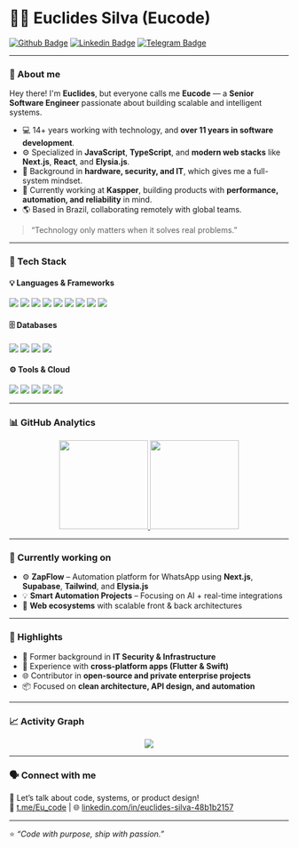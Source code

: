 # 👨‍💻 Euclides Silva (Eucode)

[![Github Badge](https://img.shields.io/badge/-Github-000?style=flat-square&logo=Github&logoColor=white&link=https://github.com/EuclidesXcode)](https://github.com/EuclidesXcode)
[![Linkedin Badge](https://img.shields.io/badge/-LinkedIn-blue?style=flat-square&logo=Linkedin&logoColor=white&link=https://www.linkedin.com/in/euclides-silva-48b1b2157/)](https://www.linkedin.com/in/euclides-silva-48b1b2157/)
[![Telegram Badge](https://img.shields.io/badge/-Telegram-2CA5E0?style=flat-square&logo=telegram&logoColor=white&link=https://t.me/Eu_code)](https://t.me/Eu_code)

---

### 👋 About me  

Hey there! I'm **Euclides**, but everyone calls me **Eucode** — a **Senior Software Engineer** passionate about building scalable and intelligent systems.  

- 💻 14+ years working with technology, and **over 11 years in software development**.  
- ⚙️ Specialized in **JavaScript**, **TypeScript**, and **modern web stacks** like **Next.js**, **React**, and **Elysia.js**.  
- 🧠 Background in **hardware, security, and IT**, which gives me a full-system mindset.  
- 🚀 Currently working at **Kaspper**, building products with **performance, automation, and reliability** in mind.  
- 🌎 Based in Brazil, collaborating remotely with global teams.  

> “Technology only matters when it solves real problems.”  

---

### 🧰 Tech Stack  

#### 💡 Languages & Frameworks  
![](https://img.shields.io/badge/Code-Node.js-informational?style=flat&logo=node.js&logoColor=white&color=09c8e5)
![](https://img.shields.io/badge/Code-TypeScript-informational?style=flat&logo=typescript&logoColor=white&color=09c8e5)
![](https://img.shields.io/badge/Code-JavaScript-informational?style=flat&logo=javascript&logoColor=white&color=09c8e5)
![](https://img.shields.io/badge/Code-React-informational?style=flat&logo=react&logoColor=white&color=09c8e5)
![](https://img.shields.io/badge/Code-Next.js-informational?style=flat&logo=next.js&logoColor=white&color=09c8e5)
![](https://img.shields.io/badge/Code-Angular-informational?style=flat&logo=angular&logoColor=white&color=09c8e5)
![](https://img.shields.io/badge/Code-Flutter-informational?style=flat&logo=flutter&logoColor=white&color=09c8e5)
![](https://img.shields.io/badge/Code-Swift-informational?style=flat&logo=swift&logoColor=white&color=09c8e5)
![](https://img.shields.io/badge/Code-Python-informational?style=flat&logo=python&logoColor=white&color=09c8e5)

#### 🗄️ Databases  
![](https://img.shields.io/badge/Database-PostgreSQL-informational?style=flat&logo=postgresql&logoColor=white&color=09c8e5)
![](https://img.shields.io/badge/Database-MySQL-informational?style=flat&logo=mysql&logoColor=white&color=09c8e5)
![](https://img.shields.io/badge/Database-Supabase-informational?style=flat&logo=supabase&logoColor=white&color=09c8e5)
![](https://img.shields.io/badge/Database-Firestore-informational?style=flat&logo=firebase&logoColor=white&color=09c8e5)

#### ⚙️ Tools & Cloud  
![](https://img.shields.io/badge/Tool-Docker-informational?style=flat&logo=docker&logoColor=white&color=09c8e5)
![](https://img.shields.io/badge/Cloud-AWS-informational?style=flat&logo=amazonaws&logoColor=white&color=09c8e5)
![](https://img.shields.io/badge/Cloud-GCP-informational?style=flat&logo=googlecloud&logoColor=white&color=09c8e5)
![](https://img.shields.io/badge/CI/CD-Jenkins-informational?style=flat&logo=jenkins&logoColor=white&color=09c8e5)
![](https://img.shields.io/badge/CI/CD-GitHub_Actions-informational?style=flat&logo=githubactions&logoColor=white&color=09c8e5)

---

### 📊 GitHub Analytics  

<div align="center">
  <a href="https://github.com/EuclidesXcode">
    <img height="160em" src="https://github-readme-stats.vercel.app/api?username=EuclidesXcode&show_icons=true&theme=tokyonight&count_private=true&hide_border=true&include_all_commits=true"/>
    <img height="160em" src="https://github-readme-stats.vercel.app/api/top-langs/?username=EuclidesXcode&layout=compact&langs_count=8&theme=tokyonight&hide_border=true"/>
  </a>
</div>

---

### 🚀 Currently working on  

- ⚙️ **ZapFlow** – Automation platform for WhatsApp using **Next.js**, **Supabase**, **Tailwind**, and **Elysia.js**  
- 💡 **Smart Automation Projects** – Focusing on AI + real-time integrations  
- 🧩 **Web ecosystems** with scalable front & back architectures  

---

### 🧠 Highlights  

- 🔐 Former background in **IT Security & Infrastructure**  
- 🧩 Experience with **cross-platform apps (Flutter & Swift)**  
- 🌐 Contributor in **open-source and private enterprise projects**  
- 📦 Focused on **clean architecture, API design, and automation**  

---

### 📈 Activity Graph  

<div align="center">
  <img src="https://github-readme-activity-graph.vercel.app/graph?username=EuclidesXcode&theme=tokyo-night&hide_border=true" />
</div>

---

### 🗣️ Connect with me  

💬 Let’s talk about code, systems, or product design!  
📩 [t.me/Eu_code](https://t.me/Eu_code) | 🌐 [linkedin.com/in/euclides-silva-48b1b2157](https://www.linkedin.com/in/euclides-silva-48b1b2157/)  

---

⭐️ *“Code with purpose, ship with passion.”*  
